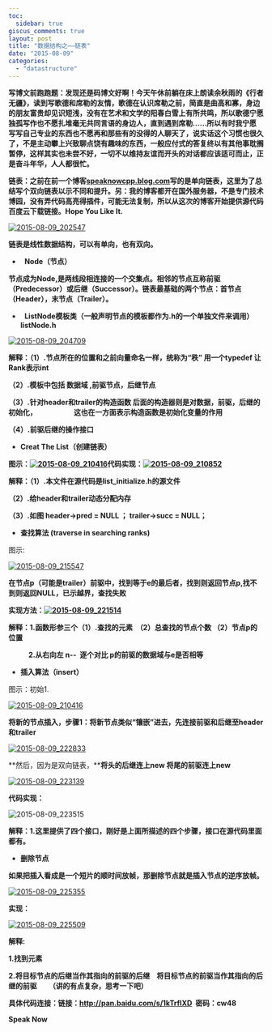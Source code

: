 ```yaml
---
toc:
  sidebar: true
giscus_comments: true
layout: post
title: "数据结构之——链表"
date: "2015-08-09"
categories: 
  - "datastructure"
---
```


 **写博文前跑跑题：发现还是码博文好啊！今天午休前躺在床上朗读余秋雨的《行者无疆》，读到写歌德和席勒的友情，歌德在认识席勒之前，简直是曲高和寡，身边的朋友富贵却见识短浅，没有在艺术和文学的阳春白雪上有所共鸣，所以歌德宁愿独孤写作也不愿扎堆毫无共同言语的身边人，直到遇到席勒......所以有时我宁愿写写自己专业的东西也不愿再和那些有的没得的人聊天了，说实话这个习惯也很久了，不是主动攀上兴致聊点饶有趣味的东西，一般应付式的答复终以有其他事耽搁暂停，这样其实也未尝不好，一切不以维持友谊而开头的对话都应该适可而止，正是奋斗年华，人人都很忙。**

 **链表：之前在前一个博客[speaknowcpp.blog.com](http://speaknowcpp.blog.com)写的是单向链表，这里为了总结写个双向链表以示不同和提升。另：我的博客都开在国外服务器，不是专门技术博园，没有弄代码高亮得插件，可能无法复制，所以从这次的博客开始提供源代码百度云下载链接。Hope You Like It.**

[![2015-08-09_202547](https://zhengliangliang.files.wordpress.com/2015/08/2015-08-09_202547.png)](https://zhengliangliang.files.wordpress.com/2015/08/2015-08-09_202547.png)

 **链表是线性数据结构，可以有单向，也有双向。**

-   **Node（节点）**

 **节点成为Node,是两线段相连接的一个交集点。相邻的节点互称前驱（Predecessor）或后继（Successor）。链表最基础的两个节点：首节点（Header），末节点（Trailer）。**

-   **ListNode模板类（一般声明节点的模板都作为.h的一个单独文件来调用）listNode.h**

[![2015-08-09_204709](https://zhengliangliang.files.wordpress.com/2015/08/2015-08-09_204709.png)](https://zhengliangliang.files.wordpress.com/2015/08/2015-08-09_204709.png)

**解释：（1）.节点所在的位置和之前向量命名一样，统称为“秩” 用一个typedef 让Rank表示int**

**（2）.模板中包括 数据域 ,前驱节点，后继节点**

**（3）.针对header和trailer的构造函数 后面的构造器则是对数据，前驱，后继的初始化，                      这也在一方面表示构造函数是初始化变量的作用**

**（4）.前驱后继的操作接口**

- **Creat The List（创建链表）**

**图示：[![2015-08-09_210416](https://zhengliangliang.files.wordpress.com/2015/08/2015-08-09_210416.png)](https://zhengliangliang.files.wordpress.com/2015/08/2015-08-09_210416.png)代码实现：[![2015-08-09_210852](https://zhengliangliang.files.wordpress.com/2015/08/2015-08-09_210852.png)](https://zhengliangliang.files.wordpress.com/2015/08/2015-08-09_210852.png)**

**解释：（1）.本文件在源代码是list_initialize.h的源文件**

 **（2）.给header和trailer动态分配内存**

 **（3）.如图 header->pred = NULL ； trailer->succ = NULL；**

- **查找算法 (traverse in searching ranks)**

图示:

[![2015-08-09_215547](https://zhengliangliang.files.wordpress.com/2015/08/2015-08-09_215547.png)](https://zhengliangliang.files.wordpress.com/2015/08/2015-08-09_215547.png)

**在节点p（可能是trailer）前驱中，找到等于e的最后者，找到则返回节点p,找不到则返回NULL，已示越界，查找失败**

**实现方法：[![2015-08-09_221514](https://zhengliangliang.files.wordpress.com/2015/08/2015-08-09_221514.png)](https://zhengliangliang.files.wordpress.com/2015/08/2015-08-09_221514.png)**

**解释：1.函数形参三个（1）.查找的元素  （2）总查找的节点个数 （2）节点p的位置**

          **2.从右向左 n--  逐个对比 p的前驱的数据域与e是否相等** 

- **插入算法（insert）**

图示：初始1.

[![2015-08-09_210416](https://zhengliangliang.files.wordpress.com/2015/08/2015-08-09_210416.png)](https://zhengliangliang.files.wordpress.com/2015/08/2015-08-09_210416.png)

 **将新的节点插入，步骤1：将新节点类似“镶嵌”进去，先连接前驱和后继至header和trailer**

[![2015-08-09_222833](https://zhengliangliang.files.wordpress.com/2015/08/2015-08-09_222833.png)](https://zhengliangliang.files.wordpress.com/2015/08/2015-08-09_222833.png)

**然后，因为是双向链表，****将头的后继连上new 将尾的前驱连上new**

[![2015-08-09_223139](https://zhengliangliang.files.wordpress.com/2015/08/2015-08-09_223139.png)](https://zhengliangliang.files.wordpress.com/2015/08/2015-08-09_223139.png)

**代码实现：**

![2015-08-09_223515](https://zhengliangliang.files.wordpress.com/2015/08/2015-08-09_223515.png)

**解释：1.这里提供了四个接口，刚好是上面所描述的四个步骤，接口在源代码里面都有。**

- **删除节点**

 **如果把插入看成是一个短片的顺时间放帧，那删除节点就是插入节点的逆序放帧。**

[![2015-08-09_225355](https://zhengliangliang.files.wordpress.com/2015/08/2015-08-09_225355.png)](https://zhengliangliang.files.wordpress.com/2015/08/2015-08-09_225355.png)

**实现：**

[![2015-08-09_225509](https://zhengliangliang.files.wordpress.com/2015/08/2015-08-09_225509.png)](https://zhengliangliang.files.wordpress.com/2015/08/2015-08-09_225509.png)

**解释:**

 **1.找到元素**

 **2.将目标节点的后继当作其指向的前驱的后继    将目标节点的前驱当作其指向的后继的前驱       （讲的有点复杂，思考一下吧）**

 **具体代码连接：链接：http://pan.baidu.com/s/1kTrfIXD  密码：cw48**

**Speak Now**
